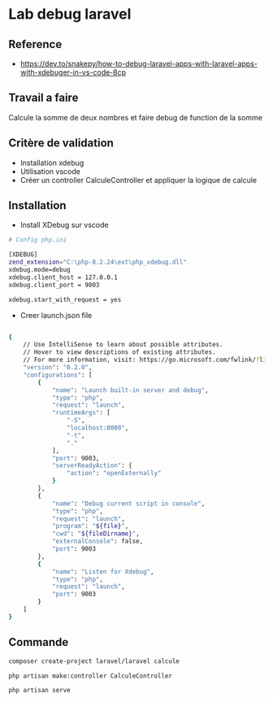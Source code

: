 # Lab debug laravel

## Reference 
- https://dev.to/snakepy/how-to-debug-laravel-apps-with-laravel-apps-with-xdebuger-in-vs-code-8cp

## Travail a faire

Calcule la somme de deux nombres et faire debug de function de la somme 

## Critère de validation

- Installation xdebug
- Utilisation vscode
- Créer un controller CalculeController et appliquer la logique de calcule

## Installation

- Install XDebug sur vscode

```bash
# Config php.ini

[XDEBUG]
zend_extension="C:\php-8.2.24\ext\php_xdebug.dll"
xdebug.mode=debug
xdebug.client_host = 127.0.0.1
xdebug.client_port = 9003

xdebug.start_with_request = yes
```

- Creer launch.json file 

```bash

{
    // Use IntelliSense to learn about possible attributes.
    // Hover to view descriptions of existing attributes.
    // For more information, visit: https://go.microsoft.com/fwlink/?linkid=830387
    "version": "0.2.0",
    "configurations": [
        {
            "name": "Launch built-in server and debug",
            "type": "php",
            "request": "launch",
            "runtimeArgs": [
                "-S",
                "localhost:8000",
                "-t",
                "."
            ],
            "port": 9003,
            "serverReadyAction": {
                "action": "openExternally"
            }
        },
        {
            "name": "Debug current script in console",
            "type": "php",
            "request": "launch",
            "program": "${file}",
            "cwd": "${fileDirname}",
            "externalConsole": false,
            "port": 9003
        },
        {
            "name": "Listen for Xdebug",
            "type": "php",
            "request": "launch",
            "port": 9003
        }
    ]
}
```
## Commande

```bash
composer create-project laravel/laravel calcule
```

```bash
php artisan make:controller CalculeController
```

```bash
php artisan serve
```
